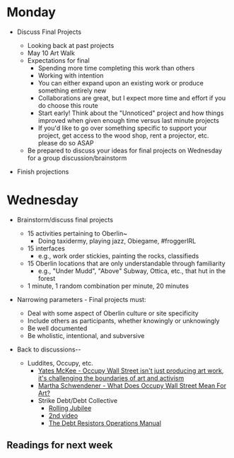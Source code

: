 # Monday

+ Discuss Final Projects
	+ Looking back at past projects
	+ May 10 Art Walk
	+ Expectations for final
		+ Spending more time completing this work than others
		+ Working with intention
		+ You can either expand upon an existing work or produce something entirely new
		+ Collaborations are great, but I expect more time and effort if you do choose this route
		+ Start early! Think about the "Unnoticed" project and how things improved when given enough time versus last minute projects
		+ If you'd like to go over something specific to support your project, get access to the wood shop, rent a projector, etc. please do so ASAP
	+ Be prepared to discuss your ideas for final projects on Wednesday for a group discussion/brainstorm

+ Finish projections

# Wednesday

+ Brainstorm/discuss final projects
	+ 15 activities pertaining to Oberlin~
		+ Doing taxidermy, playing jazz, Obiegame, #froggerIRL
	+ 15 interfaces
		+ e.g., work order stickies, painting the rocks, classifieds
	+ 15 Oberlin locations that are only understandable through familiarity
		+ e.g., "Under Mudd", "Above" Subway, Ottica, etc., that hut in the forest
	+ 1 minute, 1 random combination per minute, 20 minutes

+ Narrowing parameters - Final projects must:
	+ Deal with some aspect of Oberlin culture or site specificity
	+ Include others as participants, whether knowingly or unknowingly
	+ Be well documented
	+ Be wholistic, intentional, and subversive

+ Back to discussions--
	+ Luddites, Occupy, etc.
		+ [Yates McKee - Occupy Wall Street isn't just producing art work, it's challenging the boundaries of art and activism](https://www.thenation.com/article/arts-occupation/)
		+ [Martha Schwendener - What Does Occupy Wall Street Mean For Art?](https://www.villagevoice.com/2011/10/19/what-does-occupy-wall-street-mean-for-art/)
		+ Strike Debt/Debt Collective
			+ [Rolling Jubilee](https://www.youtube.com/watch?v=1Qs9w1XlJKE)
			+ [2nd video](https://www.youtube.com/watch?v=UfPQVH6TxM4)
			+ [The Debt Resistors Operations Manual](../texts/The-Debt-Resistors-Operations-Manual.pdf)

## Readings for next week
